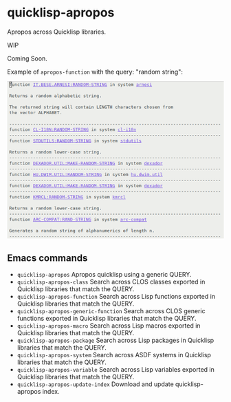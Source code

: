 # quicklisp-apropos

Apropos across Quicklisp libraries.

WIP

Coming Soon.

Example of `apropos-function` with the query: "random string":

![apropos-random-string-example](apropos-random-string.png "Example result of apropos with 'random string' as query")

## Emacs commands

* `quicklisp-apropos`
   Apropos quicklisp using a generic QUERY.
* `quicklisp-apropos-class`
   Search across CLOS classes exported in Quicklisp libraries that
   match the QUERY.
* `quicklisp-apropos-function`
   Search across Lisp functions exported in Quicklisp libraries that
   match the QUERY.
* `quicklisp-apropos-generic-function`
   Search across CLOS generic functions exported in Quicklisp
   libraries that match the QUERY.
* `quicklisp-apropos-macro`
   Search across Lisp macros exported in Quicklisp libraries that
   match the QUERY.
* `quicklisp-apropos-package`
   Search across Lisp packages in Quicklisp libraries that match the
   QUERY.
* `quicklisp-apropos-system`
   Search across ASDF systems in Quicklisp libraries that match the
   QUERY.
* `quicklisp-apropos-variable`
   Search across Lisp variables exported in Quicklisp libraries that
   match the QUERY.
* `quicklisp-apropos-update-index`
   Download and update quicklisp-apropos index.

